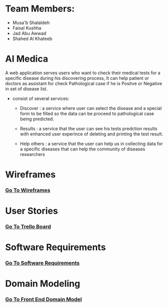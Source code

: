 # **Team Members:**

- Musa'b Shalaldeh
- Faisal Kushha
- Jad Abu Awwad
- Shahed Al Khateeb

# **AI Medica**

A web application serves users who want to check their medical tests for a specific disease during his discovering process, It can help patient or doctors as assistant for check Pathological case if he is Positve or Negative in set of disease list.

- consist of several services:

  - Discover : a service where user can select the disease and a special form to be filled so the data can be proceed to pathological case being predicted.

  - Results : a service that the user can see his tests predction results with enhanced user experince of deleting and printing the test result.

  - Help others : a service that the user can help us in collecting data for a specific diseases that can help the community of diseases researchers

# **Wireframes**

### [Go To Wireframes](https://www.figma.com/file/UvuvuXnNF6eDtVIiiaLOGZ/Ai-Medica?node-id=0%3A1)

# **User Stories**

### [Go To Trello Board](https://trello.com/b/TriuLtwX/ai-medica)
# **Software Requirements**

### [Go To Software Requirements](requirements.md)

# **Domain Modeling**

### [Go To Front End Domain Model](https://viewer.diagrams.net/?tags=%7B%7D&highlight=0000ff&edit=_blank&layers=1&nav=1&title=AiMedica.drawio#R7Z1bd6M2EIB%2FjR%2FtA%2BL%2BmHt6dvd022S3m770EFu22cWWi3Fi99dXMsLAgM3FYC4hDwkISQhpvmE00pCBdLPYPjjmav6FTLA9QMJkO5BuBwiJkiHSPyxl56XoMvISZo414ZmChCfrP8wTBZ66sSZ4HcnoEmK71iqaOCbLJR67kTTTcch7NNuU2NG7rswZjiU8jU07nvqXNXHnPFUUhODCI7Zmc35rXeEXXs3xr5lDNkt%2BvyVZYu%2FKwvSr4VnXc3NC3kNJ0t1AunEIcb2jxfYG26xb%2FR7zyt0fuXposoOXbpYC85f1p%2B%2F469PPh5cn230mf0ynz0Ney5tpb3hXDJBq0%2FquV6zJ7o73kPrvhrXzemE6M2s5kK7oVWG1pb9p4v5pWfrQJSvvmhy65uKtOzRta8bLjWmDsRO9PMFj4piuRXge2qHYsS3Wmf6t6dGM%2F9038NVP%2BI3m3fqp9PlfYU6atoJpcwemFHpgG09d76LOLh5ta%2Bxu0TahyL3RG3Zci0rnlddpt%2FtuveZdeOvd85rQXFN7L1FTi460dD0lS5ezJSJ%2Bfm8uLJtR%2BYjtN8xqZQ%2FvLmyWiR7uZRczEWEPdpBRdjImC2vMj23zFdvXB2G%2FITZx6KW9uNNirkN%2BHchJkExfzOhz4W0oiUvqAyYL7Do7moVfVXzNsIsqivcQnTJPm4fB5GkmVwizQ80BGfSAw5EDFBQbJDyhKoSfEsedkxlZmvZdkMp6c8WuUjn%2BFevqoMhnwoZ3Pxo%2Fsevu%2BBCaG5dExwpvLfdH6PiFVTVS%2BNntlte8P9nxk%2FfDoPhyljAua7JxxvjE00tcJ1Ohx%2B4pdcK7ifXNyWF2sE1pf4uq39IHTeqAdrtardqm23ptd662QxnVnVaVupM7QM4j7Yu2odODchIUEYCClIygGFWBonQAlFtrPWZi08PSKVikxsGidgCWq1eycWmZb%2Bu24dIDlBMg3WgaQFoHAPoTrzc0pYen2%2FDAOU398OgdgIfKAGvs7%2B4cO%2F0LqOsMaULTGDJio5TuBq3F70k73dn9CJ%2BESrHToNj%2BbBeMfdhnW4771FeFqf5T7rBsiPvUb3bLNaY56ae2HVOMkhxVjIkOUyFBMVbmMBW7sJLKPKaP2CFto6XnJ68fVYryI6kZ%2BanMsPBXDlvNzz0hbv%2Bu6RgrWpbFucu%2Ba5LWtaFZvpxcsY1RQc%2Bc6umwyetb24GF%2FRI2sFOs7ZEoGWGLWxwJgphic%2FsdOTxk%2FIodi%2FYVdniO4qa3XLLlHRp0JWHM%2FbTMBjq%2Fw1diLd3BUeeJBPe1eM%2FNSwXiFK9IBRVJoCKvY2IVUdkxd6FsK5ZhfbzBoh69T2wzGmwXMk7lpwdeCwJIDmNwBjdJq9oVcKOj8Ex1KIwEZJzGh55AkY9D4VWORBXwheQUvkpGSmklUpIGJBSSkBUpGawKiNAmKgkpGSmJDT6KlJz8gNUilbT%2BXeur6MAN5VDRRBkdfmtRkJQIRikIFadFayUtigiETyn6AtKkkmmJmE5liHDSqnQFIowKyPB5bke9YSJVkk2j%2BgNUsQLWpHwKWJVz5gfPcRmFnbSEXJ60B%2BpV1%2BSwghVGhm4UsVPOegecx4%2FaUtXdsrmDoeabO6gSOpW%2FIm6SVo%2Br4CaXWVIjHJlDApoFB5Tpwi8hSFlGOEqTRyNBHrN6Dz2fqBD6fdo%2Fmmnh4MGxJv%2BIbXN%2B9u5QT4wKLx3ItS8d%2BP7YhqGAehQ%2BGApK%2FSigRqIg5UWhF%2FxWCb5av%2BB3IdTTj8P5bK37%2FdFdZ0iCWzC02hnqQtCnz9A9cRY9Qx%2BMIbl%2BhroQD%2BpF6DzStxBhXdJD1GmIlOZB1IU4URap0%2B%2Bl%2FQD8aKhxhlwXwkQZP70R9wH5kfXa%2BTknUrR0L9ozNnsIug6BITbOCGvUAuP%2Bqxvf1syb3LPwwVi4qEH1%2BPP50xcRjSfDG%2FQs%2Ff39bSgsOvGVVD6p72ckrQAoRksCU5ln9PUDlLQsCYYtx%2Bapw24pFlohyIPINkM9LcL%2FsGdqkPNrAskRFGBjU8EPBPgfvU7bTSUnD%2FxlNk9BG0UG4pJ57xQQz4r274KQJFlQTrYKZJf4LLqsXYWJXJQbyFdEsssUYqNO4QRROYqoj5Ri4gk%2FMin5scll7y8HLU6RT5BdTtldriU%2FRKXiXG58XdFPuNSMge%2FOaLYuBzpYLRoNh4wRfQ8EP0o0BkKB74iS2IHNT2EHZFfSIjPAhnQjUns17JQbSHeMHZQVHmZayShCkKrop42khCjWMrlCbeAKqF1Nlkeo4HtIPo2WqiojDVRdEl0KeAi%2B2fxooAiAUTlNF8iOeIRgpXSVG%2BPXsglIXSzEtmcIhW0ySYAwRK2bikKT4nMI%2FwmOvg%2FhNEISRhd4eyQ5a5s5kWiKMCqiWFgYYxOEmFyXJX9wjnBo9FH5i00T1JwlgqepVGITPy7Yq%2BSqzRO42FpcJasGU8kXUcMqFOpUNQxLXEgNJ34FsNfDEeuvPD0ci3SuTA%2FLufUwLJGuh2GJS%2Blh1OvhGryV0JdeXA%2Fr%2BsX0sK7m1cOwxKX0cHsc602xBM7Qw%2FAz5dXpYRU68lL1MCyRrodhiUvp4ZKd5x0UWag0zxBZ%2BK9dqhNZXckrsrBEusjCEpcS2Yp81r3pkMeAPsN0UOrxqsm5vWqwxNlmBD0N%2FvO2lz34z%2BbS3f8%3D)
